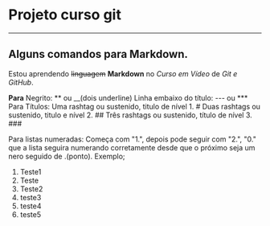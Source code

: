 # Projeto curso git
***

## Alguns comandos para Markdown.

Estou aprendendo ~~linguagem~~ **Markdown** no *Curso em Vídeo* de _Git e GitHub_. 

**Para**
Negrito: ** ou __(dois underline)
Linha embaixo do título: --- ou ***
Para Títulos:
Uma rashtag ou sustenido, titulo de nível 1. #
Duas rashtags ou sustenido, titulo e nível 2. ##
Três rashtags ou sustenido, título de nível 3. ###

Para listas numeradas:
Começa com "1.", depois pode seguir com "2.", "0." que a lista seguira numerando corretamente desde que o próximo seja um nero seguido de .(ponto).
Exemplo;

1. Teste1
2. Teste
0. Teste2
9. teste3
9. teste4
867. teste5


